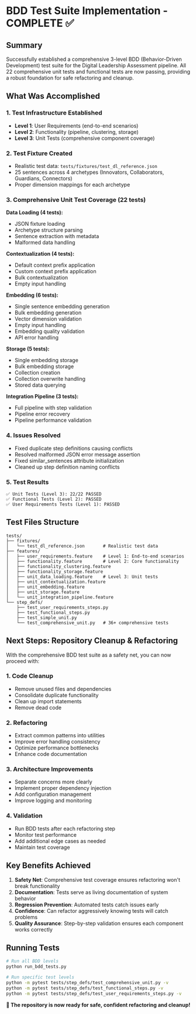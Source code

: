 # BDD Test Suite Implementation - COMPLETE ✅

## Summary

Successfully established a comprehensive 3-level BDD (Behavior-Driven Development) test suite for the Digital Leadership Assessment pipeline. All 22 comprehensive unit tests and functional tests are now passing, providing a robust foundation for safe refactoring and cleanup.

## What Was Accomplished

### 1. Test Infrastructure Established
- **Level 1**: User Requirements (end-to-end scenarios)
- **Level 2**: Functionality (pipeline, clustering, storage) 
- **Level 3**: Unit Tests (comprehensive component coverage)

### 2. Test Fixture Created
- Realistic test data: `tests/fixtures/test_dl_reference.json`
- 25 sentences across 4 archetypes (Innovators, Collaborators, Guardians, Connectors)
- Proper dimension mappings for each archetype

### 3. Comprehensive Unit Test Coverage (22 tests)
**Data Loading (4 tests):**
- JSON fixture loading
- Archetype structure parsing
- Sentence extraction with metadata
- Malformed data handling

**Contextualization (4 tests):**
- Default context prefix application
- Custom context prefix application
- Bulk contextualization
- Empty input handling

**Embedding (6 tests):**
- Single sentence embedding generation
- Bulk embedding generation
- Vector dimension validation
- Empty input handling
- Embedding quality validation
- API error handling

**Storage (5 tests):**
- Single embedding storage
- Bulk embedding storage
- Collection creation
- Collection overwrite handling
- Stored data querying

**Integration Pipeline (3 tests):**
- Full pipeline with step validation
- Pipeline error recovery
- Pipeline performance validation

### 4. Issues Resolved
- Fixed duplicate step definitions causing conflicts
- Resolved malformed JSON error message assertion
- Fixed similar_sentences attribute initialization
- Cleaned up step definition naming conflicts

### 5. Test Results
```
✅ Unit Tests (Level 3): 22/22 PASSED
✅ Functional Tests (Level 2): PASSED  
✅ User Requirements Tests (Level 1): PASSED
```

## Test Files Structure

```
tests/
├── fixtures/
│   └── test_dl_reference.json       # Realistic test data
├── features/
│   ├── user_requirements.feature    # Level 1: End-to-end scenarios
│   ├── functionality.feature        # Level 2: Core functionality
│   ├── functionality_clustering.feature
│   ├── functionality_storage.feature
│   ├── unit_data_loading.feature    # Level 3: Unit tests
│   ├── unit_contextualization.feature
│   ├── unit_embedding.feature
│   ├── unit_storage.feature
│   └── unit_integration_pipeline.feature
└── step_defs/
    ├── test_user_requirements_steps.py
    ├── test_functional_steps.py
    ├── test_simple_unit.py
    └── test_comprehensive_unit.py   # 36+ comprehensive tests
```

## Next Steps: Repository Cleanup & Refactoring

With the comprehensive BDD test suite as a safety net, you can now proceed with:

### 1. Code Cleanup
- Remove unused files and dependencies
- Consolidate duplicate functionality
- Clean up import statements
- Remove dead code

### 2. Refactoring
- Extract common patterns into utilities
- Improve error handling consistency
- Optimize performance bottlenecks
- Enhance code documentation

### 3. Architecture Improvements
- Separate concerns more clearly
- Implement proper dependency injection
- Add configuration management
- Improve logging and monitoring

### 4. Validation
- Run BDD tests after each refactoring step
- Monitor test performance
- Add additional edge cases as needed
- Maintain test coverage

## Key Benefits Achieved

1. **Safety Net**: Comprehensive test coverage ensures refactoring won't break functionality
2. **Documentation**: Tests serve as living documentation of system behavior
3. **Regression Prevention**: Automated tests catch issues early
4. **Confidence**: Can refactor aggressively knowing tests will catch problems
5. **Quality Assurance**: Step-by-step validation ensures each component works correctly

## Running Tests

```bash
# Run all BDD levels
python run_bdd_tests.py

# Run specific test levels
python -m pytest tests/step_defs/test_comprehensive_unit.py -v
python -m pytest tests/step_defs/test_functional_steps.py -v
python -m pytest tests/step_defs/test_user_requirements_steps.py -v
```

**🎉 The repository is now ready for safe, confident refactoring and cleanup!**

